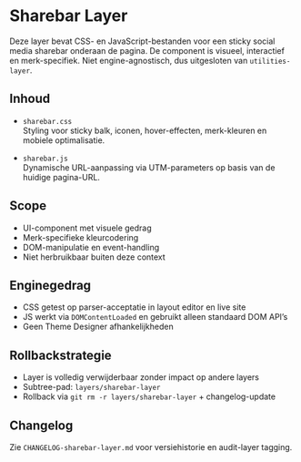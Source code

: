 # Sharebar Layer

Deze layer bevat CSS- en JavaScript-bestanden voor een sticky social media sharebar onderaan de pagina. 
De component is visueel, interactief en merk-specifiek. Niet engine-agnostisch, dus uitgesloten van `utilities-layer`.

## Inhoud

- `sharebar.css`  
  Styling voor sticky balk, iconen, hover-effecten, merk-kleuren en mobiele optimalisatie.

- `sharebar.js`  
  Dynamische URL-aanpassing via UTM-parameters op basis van de huidige pagina-URL.

## Scope

- UI-component met visuele gedrag
- Merk-specifieke kleurcodering
- DOM-manipulatie en event-handling
- Niet herbruikbaar buiten deze context

## Enginegedrag

- CSS getest op parser-acceptatie in layout editor en live site
- JS werkt via `DOMContentLoaded` en gebruikt alleen standaard DOM API’s
- Geen Theme Designer afhankelijkheden

## Rollbackstrategie

- Layer is volledig verwijderbaar zonder impact op andere layers
- Subtree-pad: `layers/sharebar-layer`
- Rollback via `git rm -r layers/sharebar-layer` + changelog-update

## Changelog

Zie `CHANGELOG-sharebar-layer.md` voor versiehistorie en audit-layer tagging.
